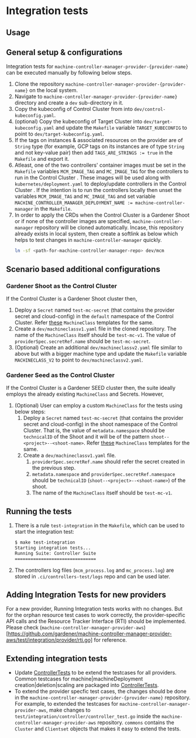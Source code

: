 # Integration tests

## Usage

## General setup & configurations

Integration tests for `machine-controller-manager-provider-{provider-name}` can be executed manually by following below steps.

1. Clone the repository `machine-controller-manager-provider-{provider-name}` on the local system.
1. Navigate to `machine-controller-manager-provider-{provider-name}` directory and create a `dev` sub-directory in it.
1. Copy the kubeconfig of Control Cluster  from into `dev/control-kubeconfig.yaml`. 
1. (optional) Copy the kubeconfig of Target Cluster  into `dev/target-kubeconfig.yaml` and update the `Makefile` variable `TARGET_KUBECONFIG` to point to `dev/target-kubeconfig.yaml`.
1. If the tags on instances & associated resources on the provider are of `String` type (for example, GCP tags on its instances are of type `String` and not key-value pair) then add `TAGS_ARE_STRINGS := true` in the `Makefile` and export it.
1. Atleast, one of the two controllers' container images must be set in the `Makefile` variables `MCM_IMAGE_TAG` and `MC_IMAGE_TAG` for the controllers to run in the Control Cluster . These images will be used along with `kubernetes/deployment.yaml` to deploy/update controllers in the Control Cluster . If the intention is to run the controllers locally then unset the variables `MCM_IMAGE_TAG` and `MC_IMAGE_TAG` and set variable `MACHINE_CONTROLLER_MANAGER_DEPLOYMENT_NAME := machine-controller-manager` in the `Makefile`.
7. In order to apply the CRDs when the Control Cluster is a Gardener Shoot or if none of the controller images are specified, `machine-controller-manager` repository will be cloned automatically. Incase, this repository already exists in local system, then create a softlink as below which helps to test changes in `machine-controller-manager` quickly.
    ```bash
    ln -sf <path-for-machine-controller-manager-repo> dev/mcm
    ```
## Scenario based additional configurations
### Gardener Shoot as the Control Cluster 

If the Control Cluster  is a Gardener Shoot cluster then,

1. Deploy a `Secret` named `test-mc-secret` (that contains the provider secret and cloud-config) in the `default` namespace of the Control Cluster. Refer [these](https://github.com/gardener/machine-controller-manager/tree/master/kubernetes/machine_classes) `MachineClass` templates for the same.
1. Create a `dev/machineclassv1.yaml` file in the cloned repository. The name of the `MachineClass` itself should be `test-mc-v1`. The value of `providerSpec.secretRef.name` should be `test-mc-secret`. 
1. (Optional) Create an additional `dev/machineclassv2.yaml` file similar to above but with a bigger machine type and update the `Makefile` variable `MACHINECLASS_V2` to point to `dev/machineclassv2.yaml`.

### Gardener Seed as the Control Cluster 

If the Control Cluster  is a Gardener SEED cluster then, the suite ideally employs the already existing `MachineClass` and Secrets. However,

1. (Optional) User can employ a custom `MachineClass` for the tests using below steps:
    1. Deploy a `Secret` named `test-mc-secret` (that contains the provider secret and cloud-config) in the shoot namespace of the Control Cluster. That is, the value of `metadata.namespace` should be `technicalID` of the Shoot and it will be of the pattern `shoot--<project>--<shoot-name>`. Refer [these](https://github.com/gardener/machine-controller-manager/tree/master/kubernetes/machine_classes) `MachineClass` templates for the same. 
    1. Create a `dev/machineclassv1.yaml` file.
        1. `providerSpec.secretRef.name` should refer the secret created in the previous step.
        1. `metadata.namespace` and `providerSpec.secretRef.namespace` should be `technicalID` (`shoot--<project>--<shoot-name>`) of the shoot.
        1.  The name of the `MachineClass` itself should be `test-mc-v1`.

## Running the tests

1. There is a rule `test-integration` in the `Makefile`, which can be used to start the integration test:
    ```bash
    $ make test-integration 
    Starting integration tests...
    Running Suite: Controller Suite
    ===============================
    ```
1. The controllers log files (`mcm_process.log` and `mc_process.log`) are stored in `.ci/controllers-test/logs` repo and can be used later.
## Adding Integration Tests for new providers

For a new provider, Running Integration tests works with no changes. But for the orphan resource test cases to work correctly, the provider-specific API calls and the Resource Tracker Interface (RTI) should be implemented. Please check (`machine-controller-manager-provider-aws`)[https://github.com/gardener/machine-controller-manager-provider-aws/test/integration/provider/rti.go] for reference.

## Extending integration tests

- Update [ControllerTests](pkg/test/integration/common/framework.go#L481) to be extend the testcases for all providers. Common testcases for machine|machineDeployment creation|deletion|scaling are packaged into [ControllerTests](pkg/test/integration/common/framework.go#L481).
- To extend the provider specfic test cases, the changes should be done in the `machine-controller-manager-provider-{provider-name}` repository. For example, to extended the testcases for `machine-controller-manager-provider-aws`, make changes to `test/integration/controller/controller_test.go` inside the `machine-controller-manager-provider-aws` repository. `commons` contains the `Cluster` and `Clientset` objects that makes it easy to extend the tests.